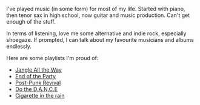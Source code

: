 I've played music (in some form) for most of my life. Started with piano, then tenor sax in high school, now guitar and music production. Can't get enough of the stuff.

In terms of listening, love me some alternative and indie rock, especially shoegaze. If prompted, I can talk about my favourite musicians and albums endlessly.

Here are some playlists I'm proud of:
- [Jangle All the Way](https://music.apple.com/ca/playlist/jangle-all-the-way/pl.u-PDb42NEtNVDlb6)
- [End of the Party](https://music.apple.com/ca/playlist/end-of-the-party/pl.u-Zmbl3qjsvPeNMD)
- [Post-Punk Revival](https://music.apple.com/ca/playlist/post-punk-revival/pl.u-Ymb0D5yUjb8A5y)
- [Do the D.A.N.C.E](https://music.apple.com/ca/playlist/do-the-d-a-n-c-e/pl.u-AkAmz5GTpLJ19A)
- [Cigarette in the rain](https://music.apple.com/ca/playlist/cigarette-in-the-rain/pl.u-AkAmMdNipLJ19A)